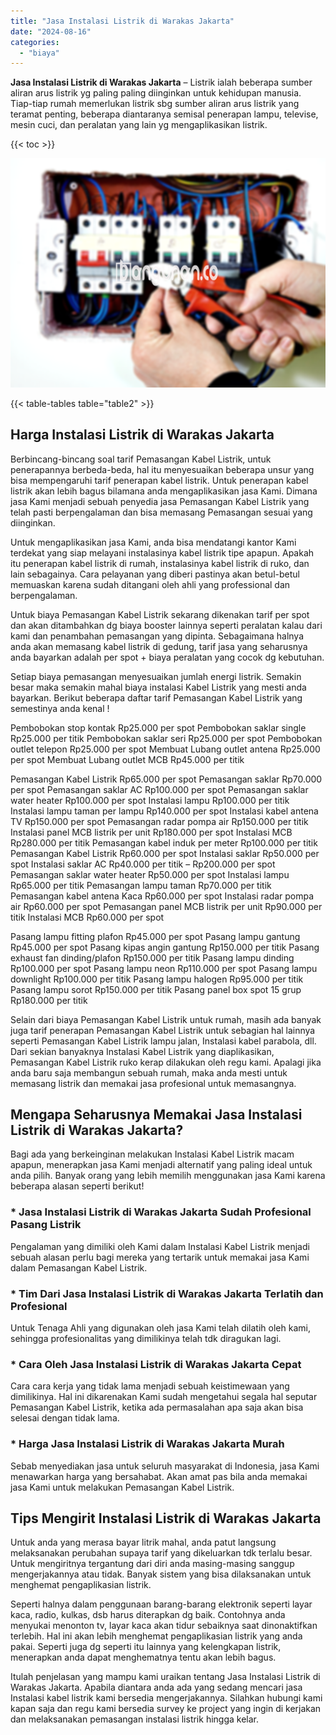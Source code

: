```yaml
---
title: "Jasa Instalasi Listrik di Warakas Jakarta"
date: "2024-08-16"
categories: 
  - "biaya"
---
```


**Jasa Instalasi Listrik di Warakas Jakarta** – Listrik ialah beberapa sumber aliran arus listrik yg paling paling diinginkan untuk kehidupan manusia. Tiap-tiap rumah memerlukan listrik sbg sumber aliran arus listrik yang teramat penting, beberapa diantaranya semisal penerapan lampu, televise, mesin cuci, dan peralatan yang lain yg mengaplikasikan listrik.

{{< toc >}}

![Jasa Instalasi Listrik di Warakas Jakarta](/images/instalasi-listrik-murah19.png)

{{< table-tables table="table2" >}}

## Harga Instalasi Listrik di Warakas Jakarta

Berbincang-bincang soal tarif Pemasangan Kabel Listrik, untuk penerapannya berbeda-beda, hal itu menyesuaikan beberapa unsur yang bisa mempengaruhi tarif penerapan kabel listrik. Untuk penerapan kabel listrik akan lebih bagus bilamana anda mengaplikasikan jasa Kami. Dimana jasa Kami menjadi sebuah penyedia jasa Pemasangan Kabel Listrik yang telah pasti berpengalaman dan bisa memasang Pemasangan sesuai yang diinginkan.

Untuk mengaplikasikan jasa Kami, anda bisa mendatangi kantor Kami terdekat yang siap melayani instalasinya kabel listrik tipe apapun. Apakah itu penerapan kabel listrik di rumah, instalasinya kabel listrik di ruko, dan lain sebagainya. Cara pelayanan yang diberi pastinya akan betul-betul memuaskan karena sudah ditangani oleh ahli yang professional dan berpengalaman.

Untuk biaya Pemasangan Kabel Listrik sekarang dikenakan tarif per spot dan akan ditambahkan dg biaya booster lainnya seperti peralatan kalau dari kami dan penambahan pemasangan yang dipinta. Sebagaimana halnya anda akan memasang kabel listrik di gedung, tarif jasa yang seharusnya anda bayarkan adalah per spot + biaya peralatan yang cocok dg kebutuhan.

Setiap biaya pemasangan menyesuaikan jumlah energi listrik. Semakin besar maka semakin mahal biaya instalasi Kabel Listrik yang mesti anda bayarkan. Berikut beberapa daftar tarif Pemasangan Kabel Listrik yang semestinya anda kenal !

Pembobokan stop kontak Rp25.000 per spot Pembobokan saklar single Rp25.000 per titik Pembobokan saklar seri Rp25.000 per spot Pembobokan outlet telepon Rp25.000 per spot Membuat Lubang outlet antena Rp25.000 per spot Membuat Lubang outlet MCB Rp45.000 per titik

Pemasangan Kabel Listrik Rp65.000 per spot Pemasangan saklar Rp70.000 per spot Pemasangan saklar AC Rp100.000 per spot Pemasangan saklar water heater Rp100.000 per spot Instalasi lampu Rp100.000 per titik Instalasi lampu taman per lampu Rp140.000 per spot Instalasi kabel antena TV Rp150.000 per spot Pemasangan radar pompa air Rp150.000 per titik Instalasi panel MCB listrik per unit Rp180.000 per spot Instalasi MCB Rp280.000 per titik Pemasangan kabel induk per meter Rp100.000 per titik Pemasangan Kabel Listrik Rp60.000 per spot Instalasi saklar Rp50.000 per spot Instalasi saklar AC Rp40.000 per titik – Rp200.000 per spot Pemasangan saklar water heater Rp50.000 per spot Instalasi lampu Rp65.000 per titik Pemasangan lampu taman Rp70.000 per titik Pemasangan kabel antena Kaca Rp60.000 per spot Instalasi radar pompa air Rp60.000 per spot Pemasangan panel MCB listrik per unit Rp90.000 per titik Instalasi MCB Rp60.000 per spot

Pasang lampu fitting plafon Rp45.000 per spot Pasang lampu gantung Rp45.000 per spot Pasang kipas angin gantung Rp150.000 per titik Pasang exhaust fan dinding/plafon Rp150.000 per titik Pasang lampu dinding Rp100.000 per spot Pasang lampu neon Rp110.000 per spot Pasang lampu downlight Rp100.000 per titik Pasang lampu halogen Rp95.000 per titik Pasang lampu sorot Rp150.000 per titik Pasang panel box spot 15 grup Rp180.000 per titik

Selain dari biaya Pemasangan Kabel Listrik untuk rumah, masih ada banyak juga tarif penerapan Pemasangan Kabel Listrik untuk sebagian hal lainnya seperti Pemasangan Kabel Listrik lampu jalan, Instalasi kabel parabola, dll. Dari sekian banyaknya Instalasi Kabel Listrik yang diaplikasikan, Pemasangan Kabel Listrik ruko kerap dilakukan oleh regu kami. Apalagi jika anda baru saja membangun sebuah rumah, maka anda mesti untuk memasang listrik dan memakai jasa profesional untuk memasangnya.

## Mengapa Seharusnya Memakai Jasa Instalasi Listrik di Warakas Jakarta?

Bagi ada yang berkeinginan melakukan Instalasi Kabel Listrik macam apapun, menerapkan jasa Kami menjadi alternatif yang paling ideal untuk anda pilih. Banyak orang yang lebih memilih menggunakan jasa Kami karena beberapa alasan seperti berikut!

### \* Jasa Instalasi Listrik di Warakas Jakarta Sudah Profesional Pasang Listrik

Pengalaman yang dimiliki oleh Kami dalam Instalasi Kabel Listrik menjadi sebuah alasan perlu bagi mereka yang tertarik untuk memakai jasa Kami dalam Pemasangan Kabel Listrik.

### \* Tim Dari Jasa Instalasi Listrik di Warakas Jakarta Terlatih dan Profesional

Untuk Tenaga Ahli yang digunakan oleh jasa Kami telah dilatih oleh kami, sehingga profesionalitas yang dimilikinya telah tdk diragukan lagi.

### \* Cara Oleh Jasa Instalasi Listrik di Warakas Jakarta Cepat

Cara cara kerja yang tidak lama menjadi sebuah keistimewaan yang dimilikinya. Hal ini dikarenakan Kami sudah mengetahui segala hal seputar Pemasangan Kabel Listrik, ketika ada permasalahan apa saja akan bisa selesai dengan tidak lama.

### \* Harga Jasa Instalasi Listrik di Warakas Jakarta Murah

Sebab menyediakan jasa untuk seluruh masyarakat di Indonesia, jasa Kami menawarkan harga yang bersahabat. Akan amat pas bila anda memakai jasa Kami untuk melakukan Pemasangan Kabel Listrik.

## Tips Mengirit Instalasi Listrik di Warakas Jakarta


Untuk anda yang merasa bayar litrik mahal, anda patut langsung melaksanakan perubahan supaya tarif yang dikeluarkan tdk terlalu besar. Untuk mengiritnya tergantung dari diri anda masing-masing sanggup mengerjakannya atau tidak. Banyak sistem yang bisa dilaksanakan untuk menghemat pengaplikasian listrik.

Seperti halnya dalam penggunaan barang-barang elektronik seperti layar kaca, radio, kulkas, dsb harus diterapkan dg baik. Contohnya anda menyukai menonton tv, layar kaca akan tidur sebaiknya saat dinonaktifkan terlebih. Hal ini akan lebih menghemat pengaplikasian listrik yang anda pakai. Seperti juga dg seperti itu lainnya yang kelengkapan listrik, menerapkan anda dapat menghematnya tentu akan lebih bagus.

Itulah penjelasan yang mampu kami uraikan tentang Jasa Instalasi Listrik di Warakas Jakarta. Apabila diantara anda ada yang sedang mencari jasa Instalasi kabel listrik kami bersedia mengerjakannya. Silahkan hubungi kami kapan saja dan regu kami bersedia survey ke project yang ingin di kerjakan dan melaksanakan pemasangan instalasi listrik hingga kelar.
